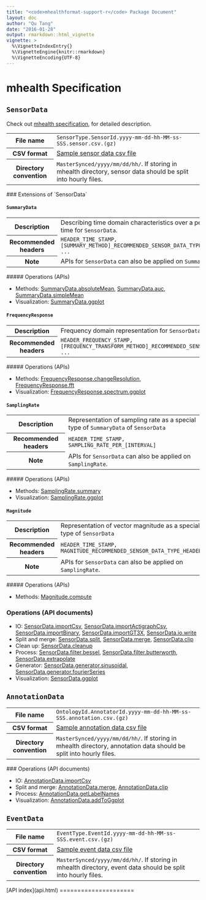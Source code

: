 ```yaml
---
title: "<code>mhealthformat-support-r</code> Package Document"
layout: doc
author: "Qu Tang"
date: "2016-01-28"
output: rmarkdown::html_vignette
vignette: >
  %\VignetteIndexEntry{}
  %\VignetteEngine{knitr::rmarkdown}
  %\VignetteEncoding{UTF-8}
---
```


mhealth Specification
=====================

`SensorData`
------------

Check out [mhealth specification](http://mhealth-specification.s3-website-us-east-1.amazonaws.com/), for detailed description.

<table class="table table-bordered table-responsive">
    <tr>
        <th>File name</th>
        <td><code>SensorType.SensorId.yyyy-mm-dd-hh-MM-ss-SSS.sensor.csv.(gz)<code></td>
    </tr>
    <tr>
        <th>CSV format</th>
        <td><a href="{{ "/data/samples/ActigraphGT9X-AccelerationCalibrated-NA.TAS1E23150881.2015-11-02-15-00-00-000-M0500.sensor.csv" | prepend: site.baseurl }}">Sample sensor data csv file</a></td>
    </tr>
    <tr>
        <th>Directory convention</th>
        <td><code>MasterSynced/yyyy/mm/dd/hh/</code>. If storing in mhealth directory, sensor data should be split into hourly files.</td>
    </tr>

</table>
### Extensions of `SensorData`

#### `SummaryData`

<table class="table table-bordered table-responsive">
    <tr>
        <th>Description</th>
        <td>Describing time domain characteristics over a period of time for <code>SensorData</code>.</td>
    </tr>
    <tr>
        <th>Recommended headers</th>
        <td><code>HEADER_TIME_STAMP, [SUMMARY_METHOD]_RECOMMENDED_SENSOR_DATA_TYPE_HEADER, ...</code></td>
    </tr>
    <tr>
        <th>Note</th>
        <td>APIs for <code>SensorData</code> can also be applied on <code>SummaryData</code>.</td>
    </tr>

</table>
##### Operations (APIs)

-   Methods: [SummaryData.absoluteMean](SummaryData.absoluteMean.html), [SummaryData.auc](SummaryData.auc.html), [SummaryData.simpleMean](SummaryData.simpleMean.html)
-   Visualization: [SummaryData.ggplot](SummaryData.ggplot.html)

#### `FrequencyResponse`

<table class="table table-bordered table-responsive">
    <tr>
        <th>Description</th>
        <td>Frequency domain representation for <code>SensorData</code></td>
    </tr>
    <tr>
        <th>Recommended headers</th>
        <td><code>HEADER_FREQUENCY_STAMP, [FREQUENCY_TRANSFORM_METHOD]_RECOMMENDED_SENSOR_DATA_TYPE_HEADER, ...</code></td>
    </tr>

</table>
##### Operations (APIs)

-   Methods: [FrequencyResponse.changeResolution](FrequencyResponse.changeResolution.html), [FrequencyResponse.fft](FrequencyResponse.fft.html)
-   Visualization: [FrequencyResponse.spectrum.ggplot](FrequencyResponse.spectrum.ggplot.html)

#### `SamplingRate`

<table class="table table-bordered table-responsive">
    <tr>
        <th>Description</th>
        <td>Representation of sampling rate as a special type of <code>SummaryData</code> of <code>SensorData</code></td>
    </tr>
    <tr>
        <th>Recommended headers</th>
        <td><code>HEADER_TIME_STAMP, SAMPLING_RATE_PER_[INTERVAL]</code></td>
    </tr>
    <tr>
        <th>Note</th>
        <td>APIs for <code>SensorData</code> can also be applied on <code>SamplingRate</code>.</td>
    </tr>

</table>
##### Operations (APIs)

-   Methods: [SamplingRate.summary](SamplingRate.summary.html)
-   Visualization: [SamplingRate.ggplot](SamplingRate.ggplot.html)

#### `Magnitude`

<table class="table table-bordered table-responsive">
    <tr>
        <th>Description</th>
        <td>Representation of vector magnitude as a special type of <code>SensorData</code></td>
    </tr>
    <tr>
        <th>Recommended headers</th>
        <td><code>HEADER_TIME_STAMP, MAGNITUDE_RECOMMENDED_SENSOR_DATA_TYPE_HEADER</code></td>
    </tr>
    <tr>
        <th>Note</th>
        <td>APIs for <code>SensorData</code> can also be applied on <code>SamplingRate</code>.</td>
    </tr>

</table>
##### Operations (APIs)

-   Methods: [Magnitude.compute](Magnitude.compute.html)

### Operations (API documents)

-   IO: [SensorData.importCsv](SensorData.importCsv.html), [SensorData.importActigraphCsv](SensorData.importActigraphCsv.html), [SensorData.importBinary](SensorData.importBinary.html), [SensorData.importGT3X](SensorData.importGT3X.html), [SensorData.io.write](SensorData.io.write.html)
-   Split and merge: [SensorData.split](SensorData.split.html), [SensorData.merge](SensorData.merge.html), [SensorData.clip](SensorData.clip.html)
-   Clean up: [SensorData.cleanup](SensorData.cleanup.html)
-   Process: [SensorData.filter.bessel](SensorData.filter.bessel.html), [SensorData.filter.butterworth](SensorData.filter.butterworth.html), [SensorData.extrapolate](SensorData.extrapolate.html)
-   Generator: [SensorData.generator.sinusoidal](SensorData.generator.sinusoidal.html), [SensorData.generator.fourierSeries](SensorData.generator.fourierSeries.html)
-   Visualization: [SensorData.ggplot](SensorData.ggplot.html)

`AnnotationData`
----------------

<table class="table table-bordered table-responsive">
    <tr>
        <th>File name</th>
        <td><code>OntologyId.AnnotatorId.yyyy-mm-dd-hh-MM-ss-SSS.annotation.csv.(gz)<code></td>
    </tr>
    <tr>
        <th>CSV format</th>
        <td><a href = "{{"/data/samples/SPADESInLab.al.2015-11-02-15-00-00-000-M0500.annotation.csv" | prepend: site.baseurl }}">Sample annotation data csv file</a></td>
    </tr>
    <tr>
        <th>Directory convention</th>
        <td><code>MasterSynced/yyyy/mm/dd/hh/</code>. If storing in mhealth directory, annotation data should be split into hourly files.</td>
    </tr>

</table>
### Operations (API documents)

-   IO: [AnnotationData.importCsv](AnnotationData.importCsv.html)
-   Split and merge: [AnnotationData.merge](AnnotationData.merge.html), [AnnotationData.clip](AnnotationData.clip.html)
-   Process: [AnnotationData.getLabelNames](AnnotationData.getLabelNames.html)
-   Visualization: [AnnotationData.addToGgplot](AnnotationData.addToGgplot.html)

`EventData`
-----------

<table class="table table-bordered table-responsive">
    <tr>
        <th>File name</th>
        <td><code>EventType.EventId.yyyy-mm-dd-hh-MM-ss-SSS.event.csv.(gz)<code></td>
    </tr>
    <tr>
        <th>CSV format</th>
        <td><a href = "{{"/data/samples/Battery.532929050178941.2015-11-02-15-00-26-737-M0500.event.csv" | prepend: site.baseurl }}">Sample event data csv file</a></td>
    </tr>
    <tr>
        <th>Directory convention</th>
        <td><code>MasterSynced/yyyy/mm/dd/hh/</code>. If storing in mhealth directory, event data should be split into hourly files.</td>
    </tr>

</table>
[API index](api.html)
=====================
